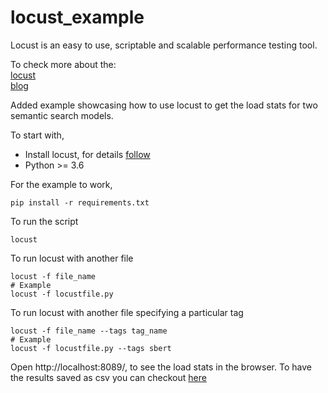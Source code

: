 # locust_example

Locust is an easy to use, scriptable and scalable performance testing tool.<br>

To check more about the:<br>
[locust](http://docs.locust.io/en/stable/what-is-locust.html)<br>
[blog](http://oak.cs.ucla.edu/refs/locust/index.html)

Added example showcasing how to use locust to get the load stats for two semantic search models.

To start with, 
- Install locust, for details [follow](https://docs.locust.io/en/stable/installation.html)
- Python >= 3.6

For the example to work,<br> 
```
pip install -r requirements.txt
```


To run the script<br> 
```
locust
```

To run locust with another file<br>
```
locust -f file_name
# Example
locust -f locustfile.py
```

To run locust with another file specifying a particular tag<br>
```
locust -f file_name --tags tag_name
# Example
locust -f locustfile.py --tags sbert
```


Open http://localhost:8089/, to see the load stats in the browser. To have the results saved as csv you can checkout [here](http://docs.locust.io/en/stable/retrieving-stats.html)
